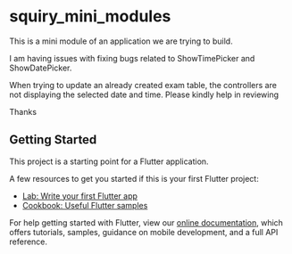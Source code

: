 # squiry_mini_modules

This is a mini module of an application we are trying to build.

I am having issues with fixing bugs related to ShowTimePicker and ShowDatePicker. 

When trying to update an already created exam table, the controllers are not displaying the selected date and time. Please kindly help in reviewing 

Thanks


## Getting Started

This project is a starting point for a Flutter application.

A few resources to get you started if this is your first Flutter project:

- [Lab: Write your first Flutter app](https://flutter.dev/docs/get-started/codelab)
- [Cookbook: Useful Flutter samples](https://flutter.dev/docs/cookbook)

For help getting started with Flutter, view our
[online documentation](https://flutter.dev/docs), which offers tutorials,
samples, guidance on mobile development, and a full API reference.
